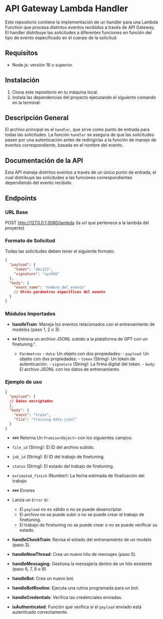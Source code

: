 # API Gateway Lambda Handler

Este repositorio contiene la implementación de un handler para una Lambda Function que procesa distintos eventos recibidos a través de API Gateway. El handler distribuye las solicitudes a diferentes funciones en función del tipo de evento especificado en el cuerpo de la solicitud.

## Requisitos

- Node.js: versión 16 o superior.

## Instalación

1. Clona este repositorio en tu máquina local.
2. Instala las dependencias del proyecto ejecutando el siguiente comando en la terminal:

## Descripción General

El archivo principal es el `handler`, que sirve como punto de entrada para todas las solicitudes. La función `handler` se asegura de que las solicitudes pasen por una autenticación antes de redirigirlas a la función de manejo de eventos correspondiente, basada en el nombre del evento.

## Documentación de la API

Esta API maneja distintos eventos a través de un único punto de entrada, el cual distribuye las solicitudes a las funciones correspondientes dependiendo del evento recibido.

## Endpoints

### URL Base

POST <http://127.0.0.1:3080/lambda> (la url que pertenece a la lambda del proyecto)

### Formato de Solicitud

Todas las solicitudes deben tener el siguiente formato:

```json
{
  "payload": {
    "token": "abc123",
    "signature": "xyz456"
  },
  "body": {
    "event_name": "nombre_del_evento"
    // Otros parámetros específicos del evento
  }
}
```

### Módulos Importados

- **handleTrain**: Maneja los eventos relacionados con el entrenamiento de modelos (paso 1, 2 o 3).
- `##` Entrena un archivo JSONL subido a la plataforma de GPT con un finetuning.".

  - `Parámetros`
        - `data`: Un objeto con dos propiedades:
        - `payload`: Un objeto con dos propiedades:
            - `token` (String): Un token de autenticación.
            - `signature` (String): La firma digital del token.
        - `body`: El archivo JSONL con los datos de entrenamiento.

### Ejemplo de uso

```json
{
  "payload": {
  // Datos encriptados
  },
  "body": {
    "event": "train",
    "file": "training-data.jsonl"
  }
}
```

- `###` Retorna
  Un `Promise<Object>` con los siguientes campos:
- `file_id` (String): El ID del archivo subido.
- `job_id` (String): El ID del trabajo de finetuning.
- `status` (String): El estado del trabajo de finetuning.
- `estimated_finish` (Number): La fecha estimada de finalización del trabajo.

- `###` Errores
- Lanza un `Error` si:
  - El `payload` no es válido o no se puede desencriptar.
  - El archivo no se puede subir o no se puede crear el trabajo de finetuning.
  - El trabajo de finetuning no se puede crear o no se puede verificar su estado.

- **handleCheckTrain**: Revisa el estado del entrenamiento de un modelo (paso 3).
- **handleNewThread**: Crea un nuevo hilo de mensajes (paso 5).
- **handleMessaging**: Gestiona la mensajería dentro de un hilo existente (paso 6, 7, 8 o 9).
- **handleBot**: Crea un nuevo bot.
- **handleBotRoutine**: Ejecuta una rutina programada para un bot.
- **handleCredentials**: Verifica las credenciales enviadas.
- **isAuthenticated**: Función que verifica si el `payload` enviado está autenticado correctamente.
